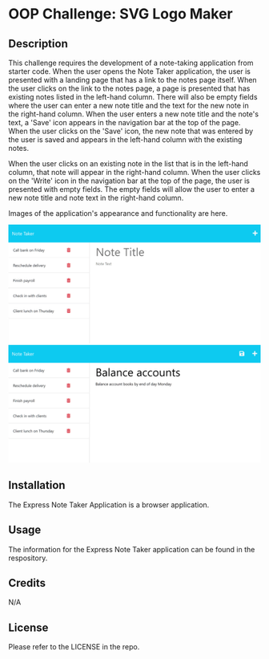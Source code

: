 # OOP Challenge: SVG Logo Maker 

## Description
This challenge requires the development of a note-taking application from starter code. When the user opens the Note Taker application, the user is presented with a landing page that has a link to the notes page itself. When the user clicks on the link to the notes page, a page is presented that has existing notes listed in the left-hand column. There will also be empty fields where the user can enter a new note title and the text for the new note in the right-hand column. When the user enters a new note title and the note's text, a 'Save' icon appears in the navigation bar at the top of the page. When the user clicks on the 'Save' icon, the new note that was entered by the user is saved and appears in the left-hand column with the existing notes.

When the user clicks on an existing note in the list that is in the left-hand column, that note will appear in the right-hand column. When the user clicks on the 'Write' icon in the navigation bar at the top of the page, the user is presented with empty fields. The empty fields will allow the user to enter a new note title and note text in the right-hand column.

Images of the application's appearance and functionality are here.

<img src="public/images/11-express-homework-demo-01.png" alt="Note Taker Example1 File Image" title="Note Taker Example1 File Screenshot">
<img src="public/images/11-express-homework-demo-02.png" alt="Note Taker Example2 File Image" title="Note Taker Example2 File Screenshot">

## Installation

The Express Note Taker Application is a browser application.

## Usage

The information for the Express Note Taker application can be found in the respository.

## Credits

N/A

## License

Please refer to the LICENSE in the repo.
